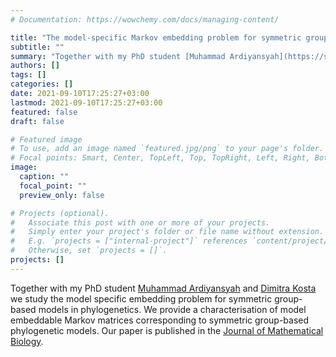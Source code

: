 ```yaml
---
# Documentation: https://wowchemy.com/docs/managing-content/

title: "The model-specific Markov embedding problem for symmetric group-based models"
subtitle: ""
summary: "Together with my PhD student [Muhammad Ardiyansyah](https://sites.google.com/view/muhammad-ardiyansyah/home) and [Dimitra Kosta](https://sites.google.com/view/dkosta) we study the model specific embedding problem for symmetric group-based models in phylogenetics. We provide a characterisation of model embeddable Markov matrices corresponding to symmetric group-based phylogenetic models. Our paper is published in the [Journal of Mathematical Biology](https://link.springer.com/article/10.1007%2Fs00285-021-01656-5)."
authors: []
tags: []
categories: []
date: 2021-09-10T17:25:27+03:00
lastmod: 2021-09-10T17:25:27+03:00
featured: false
draft: false

# Featured image
# To use, add an image named `featured.jpg/png` to your page's folder.
# Focal points: Smart, Center, TopLeft, Top, TopRight, Left, Right, BottomLeft, Bottom, BottomRight.
image:
  caption: ""
  focal_point: ""
  preview_only: false

# Projects (optional).
#   Associate this post with one or more of your projects.
#   Simply enter your project's folder or file name without extension.
#   E.g. `projects = ["internal-project"]` references `content/project/deep-learning/index.md`.
#   Otherwise, set `projects = []`.
projects: []
---
```


Together with my PhD student [Muhammad Ardiyansyah](https://sites.google.com/view/muhammad-ardiyansyah/home) and [Dimitra Kosta](https://sites.google.com/view/dkosta) we study the model specific embedding problem for symmetric group-based models in phylogenetics. We provide a characterisation of model embeddable Markov matrices corresponding to symmetric group-based phylogenetic models. Our paper is published in the [Journal of Mathematical Biology](https://link.springer.com/article/10.1007%2Fs00285-021-01656-5). 